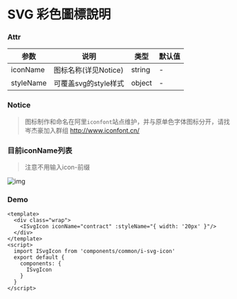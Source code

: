 # SVG 彩色圖標說明

### Attr
参数 | 说明 | 类型 | 默认值
--- | --- | --- | --- |
iconName | 图标名称(详见Notice) | string | -
styleName | 可覆盖svg的style样式 | object | -

### Notice
> 图标制作和命名在阿里`iconfont`站点维护，并与原单色字体图标分开，请找岑杰豪加入群组
> http://www.iconfont.cn/

### 目前iconName列表
> 注意不用输入icon-前缀

![img](./iconNameList.png)

### Demo

```
<template>
  <div class="wrap">
    <ISvgIcon iconName="contract" :styleName="{ width: '20px' }"/>
  </div>
</template>
<script>
  import ISvgIcon from 'components/common/i-svg-icon'
  export default {
    components: {
      ISvgIcon
    }
  }
</script>

```
